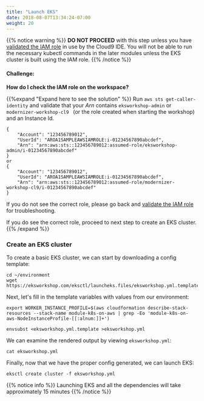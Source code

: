 ```yaml
---
title: "Launch EKS"
date: 2018-08-07T13:34:24-07:00
weight: 20
---
```



{{% notice warning %}}
**DO NOT PROCEED** with this step unless you have [validated the IAM role](/prerequisites/workspaceiam/#validate-the-iam-role) in use by the Cloud9 IDE. You will not be able to run the necessary kubectl commands in the later modules unless the EKS cluster is built using the IAM role.
{{% /notice %}}

#### Challenge:
**How do I check the IAM role on the workspace?**

{{%expand "Expand here to see the solution" %}}
Run `aws sts get-caller-identity` and validate that your _Arn_ contains `eksworkshop-admin` or `modernizer-workshop-cl9
` (or the role created when starting the workshop) and an Instance Id.

```output
{
    "Account": "123456789012", 
    "UserId": "AROA1SAMPLEAWSIAMROLE:i-01234567890abcdef", 
    "Arn": "arn:aws:sts::123456789012:assumed-role/eksworkshop-admin/i-01234567890abcdef"
}
or
{
    "Account": "123456789012", 
    "UserId": "AROA1SAMPLEAWSIAMROLE:i-01234567890abcdef", 
    "Arn": "arn:aws:sts::123456789012:assumed-role/modernizer-workshop-cl9/i-01234567890abcdef"
}
```

If you do not see the correct role, please go back and [validate the IAM role](/prerequisites/workspaceiam/#validate-the-iam-role) for troubleshooting.

If you do see the correct role, proceed to next step to create an EKS cluster.
{{% /expand %}}

### Create an EKS cluster

To create a basic EKS cluster, we can start by downloading a config template:
```
cd ~/environment
wget https://eksworkshop.com/eksctl/launcheks.files/eksworkshop.yml.template
```

Next, let's fill in the template variables with values from our environment:
```
export WORKER_INSTANCE_PROFILE=$(aws cloudformation describe-stack-resources --stack-name module-k8s-on-aws | grep -Eo 'module-k8s-on-aws-NodeInstanceProfile-[[:alnum:]]+')

envsubst <eksworkshop.yml.template >eksworkshop.yml
```

We can examine the rendered output by viewing `eksworkshop.yml`:
```
cat eksworkshop.yml
```

Finally, now that we have the proper config generated, we can launch EKS:
```
eksctl create cluster -f eksworkshop.yml
```
{{% notice info %}}
Launching EKS and all the dependencies will take approximately 15 minutes
{{% /notice %}}
